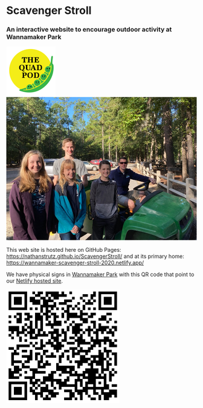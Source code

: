 # Scavenger Stroll

### An interactive website to encourage outdoor activity at Wannamaker Park

![image](./images/quadpod.png)
![image](./images/fullsize/IMG_5435.jpg)

This web site is hosted here on GitHub Pages: https://nathanstrutz.github.io/ScavengerStroll/ and at its primary home: https://wannamaker-scavenger-stroll-2020.netlify.app/

We have physical signs in [Wannamaker Park](https://ccprc.com/1737/Wannamaker-County-Park) with this QR code that point to our [Netlify hosted site](https://wannamaker-scavenger-stroll-2020.netlify.app/).

![qr code link to our web site](./images/QRcode.png)
